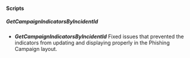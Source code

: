 
#### Scripts
##### GetCampaignIndicatorsByIncidentId
- ***GetCampaignIndicatorsByIncidentId*** Fixed issues that prevented the indicators from updating and displaying properly in the Phishing Campaign layout.
